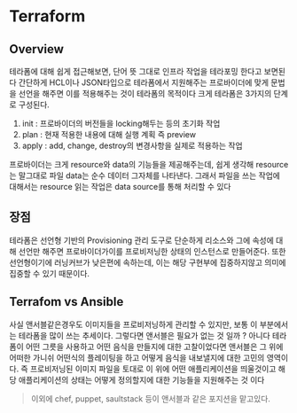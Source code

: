 # Terraform

## Overview

테라폼에 대해 쉽게 접근해보면, 단어 뜻 그대로 인프라 작업을 테라포밍 한다고 보면된다
간단하게 HCL이나 JSON타입으로 테라폼에서 지원해주는 프로바이더에 맞게 문법을 선언을 해주면 이를 적용해주는 것이 테라폼의 목적이다
크게 테라폼은 3가지의 단계로 구성된다.

1. init : 프로바이더의 버전들을 locking해두는 등의 초기화 작업
2. plan : 현재 적용한 내용에 대해 실행 계획 즉 preview
3. apply : add, change, destroy의 변경사항을 실제로 적용하는 작업

프로바이더는 크게 resource와 data의 기능들을 제공해주는데, 쉽게 생각해 resource는 말그대로 파일 data는 순수 데이터 그자체를 나타낸다.
그래서 파일을 쓰는 작업에 대해서는 resource 읽는 작업은 data source를 통해 처리할 수 있다

## 장점

테라폼은 선언형 기반의 Provisioning 관리 도구로 단순하게 리소스와 그에 속성에 대해 선언만 해주면 프로바이더가이를 프로비저닝한 상태의 인스턴스로 만들어준다.
또한 선언형이기에 러닝커브가 낮은편에 속하는데, 이는 해당 구현부에 집중하지않고 의미에 집중할 수 있기 때문이다.

## Terrafom vs Ansible

사실 앤서블같은경우도 이미지들을 프로비저닝하게 관리할 수 있지만, 보통 이 부분에서는 테라폼을 많이 쓰는 추세이다. 그렇다면 앤서블은 필요가 없는 것 일까 ?
아니다 테라폼이 어떤 그릇을 사용하고 어떤 음식을 만들지에 대한 고찰이었다면 앤서블은 그 위에 어떠한 가니쉬 어떤식의 플레이팅을 하고 어떻게 음식을 내보낼지에 대한 고민의 영역이다.
즉 프로비저닝된 이미지 파일을 토대로 이 위에 어떤 애플리케이션을 띄울것이고 해당 애플리케이션의 상태는 어떻게 정의할지에 대한 기능들을 지원해주는 것 이다
> 이외에 chef, puppet, saultstack 등이 앤서블과 같은 포지션을 맡고있다.